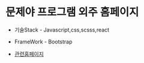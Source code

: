 
# 문제야 프로그램 외주 홈페이지


- 기술Stack - Javascript,css,scsss,react
- FrameWork - Bootstrap

- [관련홈페이지](zxver1000.github.io/react-filip)
